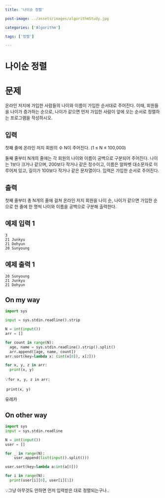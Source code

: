 ```yaml
---
title: '나이순 정렬'

post-image: ../assets/images/algorithmStudy.jpg

categories: ['Algorithm']

tags: ['정렬']

---
```


# 나이순 정렬

# 문제

온라인 저지에 가입한 사람들의 나이와 이름이 가입한 순서대로 주어진다. 이때, 회원들을 나이가 증가하는 순으로, 나이가 같으면 먼저 가입한 사람이 앞에 오는 순서로 정렬하는 프로그램을 작성하시오.

## 입력

첫째 줄에 온라인 저지 회원의 수 N이 주어진다. (1 ≤ N ≤ 100,000)

둘째 줄부터 N개의 줄에는 각 회원의 나이와 이름이 공백으로 구분되어 주어진다. 나이는 1보다 크거나 같으며, 200보다 작거나 같은 정수이고, 이름은 알파벳 대소문자로 이루어져 있고, 길이가 100보다 작거나 같은 문자열이다. 입력은 가입한 순서로 주어진다.

## 출력

첫째 줄부터 총 N개의 줄에 걸쳐 온라인 저지 회원을 나이 순, 나이가 같으면 가입한 순으로 한 줄에 한 명씩 나이와 이름을 공백으로 구분해 출력한다.

## 예제 입력 1

```
3
21 Junkyu
21 Dohyun
20 Sunyoung
```

## 예제 출력 1

```
20 Sunyoung
21 Junkyu
21 Dohyun
```

## On my way

```python
import sys

input = sys.stdin.readline().strip

N = int(input())
arr = []

for count in range(N):
  age, name = sys.stdin.readline().strip().split()
  arr.append([age, name, count])
arr.sort(key=lambda x: (int(x[0]), x[2]))

for x, y, z in arr:
  print(x, y)
```

💡`for x, y, z in arr:`

​		`print(x, y)`

유레카

## On other way

```python
import sys
input = sys.stdin.readline

N = int(input())
user = []

for _ in range(N):
	user.append(list(input().split()))

user.sort(key=lambda a:int(a[0]))

for i in range(N):
  print(user[i][0], user[i][1])
```

💡그냥 아무것도 안하면 먼저 입력받은 대로 정렬되는구나..

